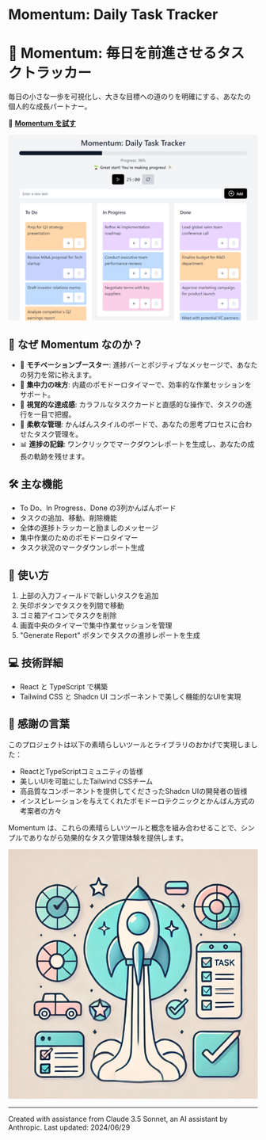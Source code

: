 # Momentum: Daily Task Tracker

# 🚀 Momentum: 毎日を前進させるタスクトラッカー

毎日の小さな一歩を可視化し、大きな目標への道のりを明確にする、あなたの個人的な成長パートナー。


📌 **[Momentum を試す](https://230327tokiex.github.io/taskboardapp/)**


![Momentum Task Tracker Screenshot](taskboardappimage.png)

## 🌟 なぜ Momentum なのか？

- 🎉 **モチベーションブースター**: 進捗バーとポジティブなメッセージで、あなたの努力を常に称えます。
- 🧘 **集中力の味方**: 内蔵のポモドーロタイマーで、効率的な作業セッションをサポート。
- 👀 **視覚的な達成感**: カラフルなタスクカードと直感的な操作で、タスクの進行を一目で把握。
- 🔄 **柔軟な管理**: かんばんスタイルのボードで、あなたの思考プロセスに合わせたタスク管理を。
- 📊 **進捗の記録**: ワンクリックでマークダウンレポートを生成し、あなたの成長の軌跡を残せます。




## 🛠 主な機能

- To Do、In Progress、Done の3列かんばんボード
- タスクの追加、移動、削除機能
- 全体の進捗トラッカーと励ましのメッセージ
- 集中作業のためのポモドーロタイマー
- タスク状況のマークダウンレポート生成



## 📝 使い方

1. 上部の入力フィールドで新しいタスクを追加
2. 矢印ボタンでタスクを列間で移動
3. ゴミ箱アイコンでタスクを削除
4. 画面中央のタイマーで集中作業セッションを管理
5. "Generate Report" ボタンでタスクの進捗レポートを生成



## 💻 技術詳細

- React と TypeScript で構築
- Tailwind CSS と Shadcn UI コンポーネントで美しく機能的なUIを実現

## 🙏 感謝の言葉

このプロジェクトは以下の素晴らしいツールとライブラリのおかげで実現しました：

- ReactとTypeScriptコミュニティの皆様
- 美しいUIを可能にしたTailwind CSSチーム
- 高品質なコンポーネントを提供してくださったShadcn UIの開発者の皆様
- インスピレーションを与えてくれたポモドーロテクニックとかんばん方式の考案者の方々

Momentum は、これらの素晴らしいツールと概念を組み合わせることで、シンプルでありながら効果的なタスク管理体験を提供します。


![Momentum Concept](taskboardappimage_dall-e3.png)

---

Created with assistance from Claude 3.5 Sonnet, an AI assistant by Anthropic.
Last updated: 2024/06/29